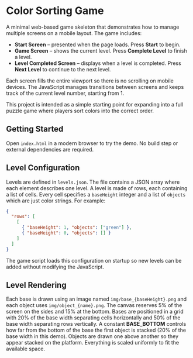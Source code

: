 # Color Sorting Game

A minimal web-based game skeleton that demonstrates how to manage multiple screens on a mobile layout. The game includes:

- **Start Screen** – presented when the page loads. Press **Start** to begin.
- **Game Screen** – shows the current level. Press **Complete Level** to finish a level.
- **Level Completed Screen** – displays when a level is completed. Press **Next Level** to continue to the next level.

Each screen fills the entire viewport so there is no scrolling on mobile devices. The JavaScript manages transitions between screens and keeps track of the current level number, starting from 1.

This project is intended as a simple starting point for expanding into a full puzzle game where players sort colors into the correct order.

## Getting Started

Open `index.html` in a modern browser to try the demo. No build step or external dependencies are required.

## Level Configuration

Levels are defined in `levels.json`. The file contains a JSON array where each
element describes one level. A level is made of rows, each containing a list of
cells. Every cell specifies a `baseHeight` integer and a list of `objects` which
are just color strings. For example:

```json
{
  "rows": [
    [
      { "baseHeight": 1, "objects": ["green"] },
      { "baseHeight": 0, "objects": [] }
    ]
  ]
}
```

The game script loads this configuration on startup so new levels can be added
without modifying the JavaScript.

## Level Rendering

Each base is drawn using an image named `img/base_{baseHeight}.png` and each
object uses `img/object_{name}.png`. The canvas reserves 5% of the screen on the
sides and 15% at the bottom. Bases are positioned in a grid with 20% of the base
width separating cells horizontally and 50% of the base width separating rows
vertically. A constant **BASE_BOTTOM** controls how far from the bottom of the
base the first object is stacked (20% of the base width in this demo). Objects
are drawn one above another so they appear stacked on the platform. Everything is
scaled uniformly to fit the available space.
